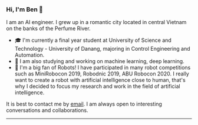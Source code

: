 ### Hi, I'm Ben 👋

<!--
**phanben110/phanben110** is a ✨ _special_ ✨ repository because its `README.md` (this file) appears on your GitHub profile.
-->
I am an AI engineer. I grew up in a romantic city located in central Vietnam on the banks of the Perfume River.
- 🎓 I'm currently a final year student at University of Science and Technology - University of Danang, majoring in Control Engineering and Automation.
- 🔭 I am also studying and working on machine learning, deep learning.
- 📝 I'm a big fan of Robots! I have participated in many robot competitions such as MiniRobocon 2019, Robodnic 2019, ABU Robocon 2020. I really want to create a robot  with artificial intelligence close to human, that's why I decided to focus my research and work in the field of artificial intelligence.

It is best to contact me by [email](phanben110@gmail.com). I am always open to interesting conversations and collaborations.

---
